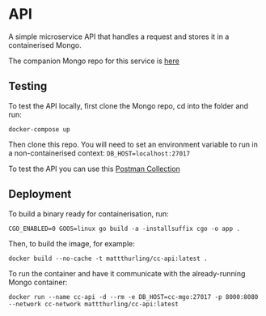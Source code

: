 # API
A simple microservice API that handles a request and stores it in a containerised Mongo.

The companion Mongo repo for this service is [here](https://github.com/mattthurling/mongodocker)

## Testing
To test the API locally, first clone the Mongo repo, cd into the folder and run:

`docker-compose up`

Then clone this repo. You will need to set an environment variable to run in a non-containerised context:
`DB_HOST=localhost:27017`

To test the API you can use this [Postman Collection](https://documenter.getpostman.com/view/9321625/Szmcbf1R)

## Deployment
To build a binary ready for containerisation, run:

`CGO_ENABLED=0 GOOS=linux go build -a -installsuffix cgo -o app .`

Then, to build the image, for example:

`docker build --no-cache -t mattthurling/cc-api:latest .`

To run the container and have it communicate with the already-running Mongo container:

```docker run --name cc-api -d --rm -e DB_HOST=cc-mgo:27017 -p 8000:8080 --network cc-network mattthurling/cc-api:latest```

